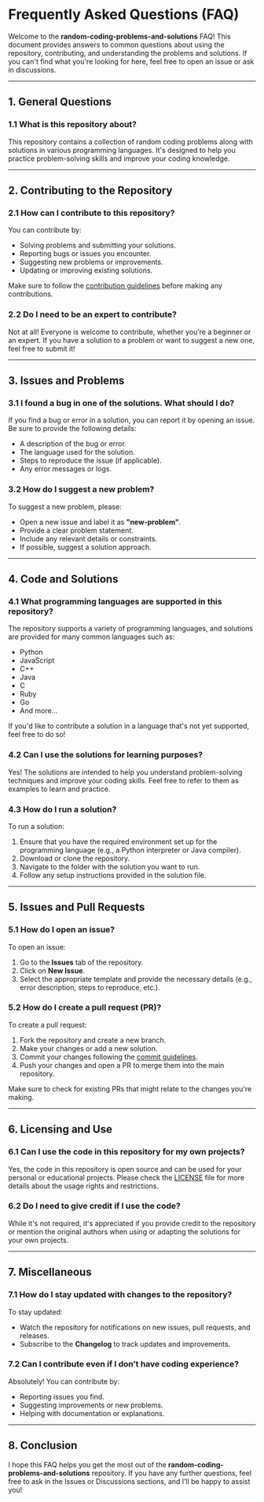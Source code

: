 # **Frequently Asked Questions (FAQ)**

Welcome to the **random-coding-problems-and-solutions** FAQ! This document provides answers to common questions about using the repository, contributing, and understanding the problems and solutions. If you can't find what you're looking for here, feel free to open an issue or ask in discussions.

---

## **1. General Questions**

### **1.1 What is this repository about?**

This repository contains a collection of random coding problems along with solutions in various programming languages. It's designed to help you practice problem-solving skills and improve your coding knowledge.

---

## **2. Contributing to the Repository**

### **2.1 How can I contribute to this repository?**

You can contribute by:

-   Solving problems and submitting your solutions.
-   Reporting bugs or issues you encounter.
-   Suggesting new problems or improvements.
-   Updating or improving existing solutions.

Make sure to follow the [contribution guidelines](CONTRIBUTING.md) before making any contributions.

### **2.2 Do I need to be an expert to contribute?**

Not at all! Everyone is welcome to contribute, whether you’re a beginner or an expert. If you have a solution to a problem or want to suggest a new one, feel free to submit it!

---

## **3. Issues and Problems**

### **3.1 I found a bug in one of the solutions. What should I do?**

If you find a bug or error in a solution, you can report it by opening an issue. Be sure to provide the following details:

-   A description of the bug or error.
-   The language used for the solution.
-   Steps to reproduce the issue (if applicable).
-   Any error messages or logs.

### **3.2 How do I suggest a new problem?**

To suggest a new problem, please:

-   Open a new issue and label it as **"new-problem"**.
-   Provide a clear problem statement.
-   Include any relevant details or constraints.
-   If possible, suggest a solution approach.

---

## **4. Code and Solutions**

### **4.1 What programming languages are supported in this repository?**

The repository supports a variety of programming languages, and solutions are provided for many common languages such as:

-   Python
-   JavaScript
-   C++
-   Java
-   C
-   Ruby
-   Go
-   And more...

If you'd like to contribute a solution in a language that's not yet supported, feel free to do so!

### **4.2 Can I use the solutions for learning purposes?**

Yes! The solutions are intended to help you understand problem-solving techniques and improve your coding skills. Feel free to refer to them as examples to learn and practice.

### **4.3 How do I run a solution?**

To run a solution:

1. Ensure that you have the required environment set up for the programming language (e.g., a Python interpreter or Java compiler).
2. Download or clone the repository.
3. Navigate to the folder with the solution you want to run.
4. Follow any setup instructions provided in the solution file.

---

## **5. Issues and Pull Requests**

### **5.1 How do I open an issue?**

To open an issue:

1. Go to the **Issues** tab of the repository.
2. Click on **New Issue**.
3. Select the appropriate template and provide the necessary details (e.g., error description, steps to reproduce, etc.).

### **5.2 How do I create a pull request (PR)?**

To create a pull request:

1. Fork the repository and create a new branch.
2. Make your changes or add a new solution.
3. Commit your changes following the [commit guidelines](CONTRIBUTING.md).
4. Push your changes and open a PR to merge them into the main repository.

Make sure to check for existing PRs that might relate to the changes you're making.

---

## **6. Licensing and Use**

### **6.1 Can I use the code in this repository for my own projects?**

Yes, the code in this repository is open source and can be used for your personal or educational projects. Please check the [LICENSE](LICENSE) file for more details about the usage rights and restrictions.

### **6.2 Do I need to give credit if I use the code?**

While it's not required, it's appreciated if you provide credit to the repository or mention the original authors when using or adapting the solutions for your own projects.

---

## **7. Miscellaneous**

### **7.1 How do I stay updated with changes to the repository?**

To stay updated:

-   Watch the repository for notifications on new issues, pull requests, and releases.
-   Subscribe to the **Changelog** to track updates and improvements.

### **7.2 Can I contribute even if I don’t have coding experience?**

Absolutely! You can contribute by:

-   Reporting issues you find.
-   Suggesting improvements or new problems.
-   Helping with documentation or explanations.

---

## **8. Conclusion**

I hope this FAQ helps you get the most out of the **random-coding-problems-and-solutions** repository. If you have any further questions, feel free to ask in the Issues or Discussions sections, and I’ll be happy to assist you!

